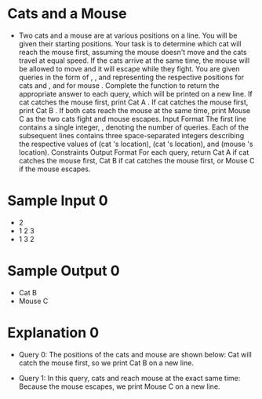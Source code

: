 # Cats and a Mouse
- Two cats and a mouse are at various positions on a line. You will be given their starting positions. Your
task is to determine which cat will reach the mouse first, assuming the mouse doesn't move and the cats
travel at equal speed. If the cats arrive at the same time, the mouse will be allowed to move and it will
escape while they fight.
You are given queries in the form of , , and representing the respective positions for cats and ,
and for mouse . Complete the function to return the appropriate answer to each query,
which will be printed on a new line.
If cat catches the mouse first, print Cat A .
If cat catches the mouse first, print Cat B .
If both cats reach the mouse at the same time, print Mouse C as the two cats fight and mouse
escapes.
Input Format
The first line contains a single integer, , denoting the number of queries.
Each of the subsequent lines contains three space-separated integers describing the respective values
of (cat 's location), (cat 's location), and (mouse 's location).
Constraints
Output Format
For each query, return Cat A if cat catches the mouse first, Cat B if cat catches the mouse first, or
Mouse C if the mouse escapes.

# Sample Input 0
* 2
* 1 2 3
* 1 3 2

# Sample Output 0
* Cat B
* Mouse C

# Explanation 0
- Query 0: The positions of the cats and mouse are shown below:
Cat will catch the mouse first, so we print Cat B on a new line.

- Query 1: In this query, cats and reach mouse at the exact same time:
Because the mouse escapes, we print Mouse C on a new line.